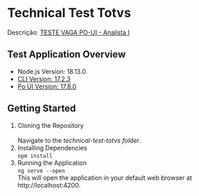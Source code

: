 # Technical Test Totvs
Descrição: [TESTE VAGA PO-UI - Analista I](https://docs.google.com/document/d/1i1LAM3JCESGzoHdaDxu-bWKbLBFSHX-k/edit?usp=sharing&ouid=106014797912129397303&rtpof=true&sd=true)

## Test Application Overview
- Node.js Version: 18.13.0
- [CLI Version: 17.2.3](https://www.npmjs.com/package/@angular/cli/v/17.2.3)
- [Po UI Version: 17.8.0](https://po-ui.io/guides/getting-started)

## Getting Started

1. Cloning the Repository<br>
``` ```<br>
Navigate to the *technical-test-totvs folder*.<br>
2. Installing Dependencies<br>
```npm install```<br>
3. Running the Application<br>
```ng serve --open```<br>
This will open the application in your default web browser at http://localhost:4200.